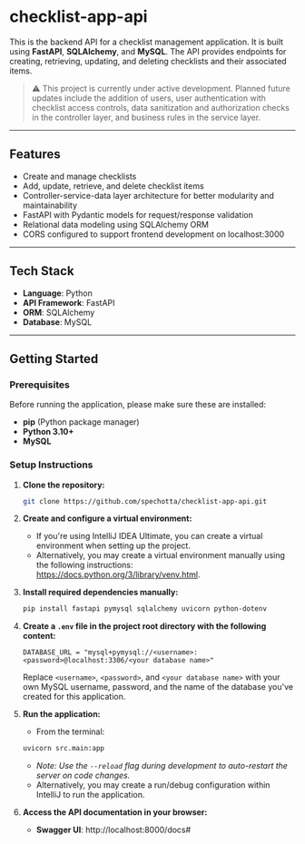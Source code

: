 # checklist-app-api

This is the backend API for a checklist management application. It is built using **FastAPI**, **SQLAlchemy**, and **MySQL**. 
The API provides endpoints for creating, retrieving, updating, and deleting checklists and their associated items.

> ⚠️ This project is currently under active development. Planned future updates include the addition of users, user authentication with checklist access controls, data sanitization and authorization checks in the controller layer, and business rules in the service layer.

---

## Features
- Create and manage checklists
- Add, update, retrieve, and delete checklist items
- Controller-service-data layer architecture for better modularity and maintainability
- FastAPI with Pydantic models for request/response validation
- Relational data modeling using SQLAlchemy ORM
- CORS configured to support frontend development on localhost:3000

---

## Tech Stack

- **Language**: Python
- **API Framework**: FastAPI
- **ORM**: SQLAlchemy
- **Database**: MySQL

---

## Getting Started
### Prerequisites

Before running the application, please make sure these are installed:

- **pip** (Python package manager)
- **Python 3.10+**
- **MySQL** 

### Setup Instructions

1. **Clone the repository:**

   ```bash
   git clone https://github.com/spechotta/checklist-app-api.git

2. **Create and configure a virtual environment:**

   - If you're using IntelliJ IDEA Ultimate, you can create a virtual environment when setting up the project.
   - Alternatively, you may create a virtual environment manually using the following instructions: https://docs.python.org/3/library/venv.html.


3. **Install required dependencies manually:**

   ```bash
   pip install fastapi pymysql sqlalchemy uvicorn python-dotenv

4. **Create a `.env` file in the project root directory with the following content:**

   ```env
   DATABASE_URL = "mysql+pymysql://<username>:<password>@localhost:3306/<your database name>"
   ```
   
   Replace `<username>`, `<password>`, and `<your database name>` with your own MySQL username, password, and the name of the database you've created for this application.


5. **Run the application:**

    - From the terminal:
    ```bash
    uvicorn src.main:app
    ```
    - *Note: Use the `--reload` flag during development to auto-restart the server on code changes.*
    - Alternatively, you may create a run/debug configuration within IntelliJ to run the application.
    

6. **Access the API documentation in your browser:**

    - **Swagger UI**: http://localhost:8000/docs#   